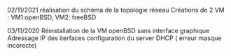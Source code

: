 02/11/2021
réalisation du schéma de la topologie réseau
Créations de 2 VM : VM1:openBSD, VM2: freeBSD

03/11/2020
Réinstallation de la VM openBSD sans interface graphique
Adressage IP des iterfaces
configuration du server DHCP ( erreur masque incorecte)
 


